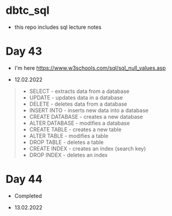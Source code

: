 # dbtc_sql
+ this repo includes sql lecture notes

# Day 43
+ I'm here https://www.w3schools.com/sql/sql_null_values.asp
- 12.02.2022

> -  SELECT - extracts data from a database
> -  UPDATE - updates data in a database
> -  DELETE - deletes data from a database
> -  INSERT INTO - inserts new data into a database
> -  CREATE DATABASE - creates a new database
> -  ALTER DATABASE - modifies a database
> -  CREATE TABLE - creates a new table
> -  ALTER TABLE - modifies a table
> -  DROP TABLE - deletes a table
> -  CREATE INDEX - creates an index (search key)
> -  DROP INDEX - deletes an index

# Day 44
+ Completed
- 13.02.2022
